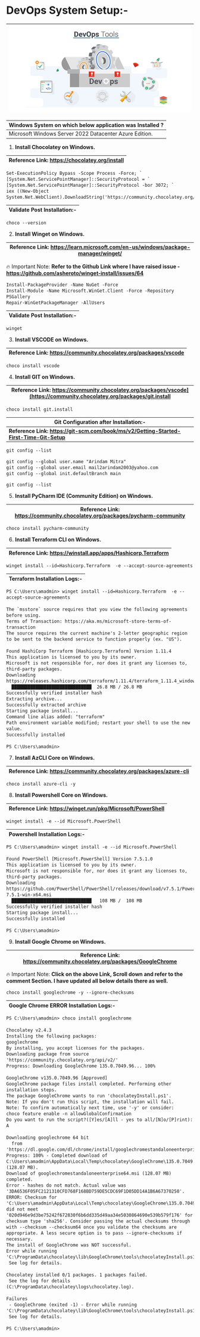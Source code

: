 # DevOps System Setup:-

| <img src="Images/1-Banner.jpg"> |
| --------- |

| Windows System on which below application was Installed ? |
| --------- |
| Microsoft Windows Server 2022 Datacenter Azure Edition. |

1. __Install Chocolatey on Windows.__

| Reference Link: https://chocolatey.org/install |
| --------- |

```
Set-ExecutionPolicy Bypass -Scope Process -Force; `
[System.Net.ServicePointManager]::SecurityProtocol = `
[System.Net.ServicePointManager]::SecurityProtocol -bor 3072; `
iex ((New-Object System.Net.WebClient).DownloadString('https://community.chocolatey.org/install.ps1'))
```

| Validate Post Installation:- |
| --------- |

```
choco --version
```

2. __Install Winget on Windows.__

| Reference Link: https://learn.microsoft.com/en-us/windows/package-manager/winget/ |
| --------- |

🔥 Important Note: __Refer to the Github Link where I have raised issue - https://github.com/asheroto/winget-install/issues/64__ 

```
Install-PackageProvider -Name NuGet -Force
Install-Module -Name Microsoft.WinGet.Client -Force -Repository PSGallery
Repair-WinGetPackageManager -AllUsers
```

| Validate Post Installation:- |
| --------- |

```
winget
```

3. __Install VSCODE on Windows.__

| Reference Link: https://community.chocolatey.org/packages/vscode |
| --------- |

```
choco install vscode
```

4. __Install GIT on Windows.__

| Reference Link: https://community.chocolatey.org/packages/vscode](https://community.chocolatey.org/packages/git.install |
| --------- |

```
choco install git.install
```

| Git Configuration after Installation:- |
| --------- |
| __Reference Link: https://git-scm.com/book/ms/v2/Getting-Started-First-Time-Git-Setup__ |

```
git config --list
```

```
git config --global user.name "Arindam Mitra"
git config --global user.email mail2arindam2003@yahoo.com
git config --global init.defaultBranch main
```

```
git config --list
```

5. __Install PyCharm IDE (Community Edition) on Windows.__

| Reference Link: https://community.chocolatey.org/packages/pycharm-community |
| --------- |

```
choco install pycharm-community
```

6. __Install Terraform CLI on Windows.__

| Reference Link: https://winstall.app/apps/Hashicorp.Terraform |
| --------- |

```
winget install --id=Hashicorp.Terraform  -e --accept-source-agreements
```

| Terraform Installation Logs:- |
| --------- |

```
PS C:\Users\amadmin> winget install --id=Hashicorp.Terraform  -e --accept-source-agreements

The `msstore` source requires that you view the following agreements before using.
Terms of Transaction: https://aka.ms/microsoft-store-terms-of-transaction
The source requires the current machine's 2-letter geographic region to be sent to the backend service to function properly (ex. "US").

Found HashiCorp Terraform [Hashicorp.Terraform] Version 1.11.4
This application is licensed to you by its owner.
Microsoft is not responsible for, nor does it grant any licenses to, third-party packages.
Downloading https://releases.hashicorp.com/terraform/1.11.4/terraform_1.11.4_windows_amd64.zip
  ██████████████████████████████  26.8 MB / 26.8 MB
Successfully verified installer hash
Extracting archive...
Successfully extracted archive
Starting package install...
Command line alias added: "terraform"
Path environment variable modified; restart your shell to use the new value.
Successfully installed

PS C:\Users\amadmin>
```

7. __Install AzCLI Core on Windows.__

| Reference Link: https://community.chocolatey.org/packages/azure-cli |
| --------- |

```
choco install azure-cli -y
```

8. __Install Powershell Core on Windows.__

| Reference Link: https://winget.run/pkg/Microsoft/PowerShell |
| --------- |

```
winget install -e --id Microsoft.PowerShell
```

| Powershell Installation Logs:- |
| --------- |

```
PS C:\Users\amadmin> winget install -e --id Microsoft.PowerShell

Found PowerShell [Microsoft.PowerShell] Version 7.5.1.0
This application is licensed to you by its owner.
Microsoft is not responsible for, nor does it grant any licenses to, third-party packages.
Downloading https://github.com/PowerShell/PowerShell/releases/download/v7.5.1/PowerShell-7.5.1-win-x64.msi
  ██████████████████████████████   108 MB /  108 MB
Successfully verified installer hash
Starting package install...
Successfully installed

PS C:\Users\amadmin>
```

9. __Install Google Chrome on Windows.__

| Reference Link: https://community.chocolatey.org/packages/GoogleChrome |
| --------- |

🔥 Important Note: __Click on the above Link, Scroll down and refer to the comment Section. I have updated all below details there as well.__

```
choco install googlechrome -y --ignore-checksums
```

| Google Chrome ERROR Installation Logs:- |
| --------- |

```
PS C:\Users\amadmin> choco install googlechrome

Chocolatey v2.4.3
Installing the following packages:
googlechrome
By installing, you accept licenses for the packages.
Downloading package from source 'https://community.chocolatey.org/api/v2/'
Progress: Downloading GoogleChrome 135.0.7049.96... 100%

GoogleChrome v135.0.7049.96 [Approved]
GoogleChrome package files install completed. Performing other installation steps.
The package GoogleChrome wants to run 'chocolateyInstall.ps1'.
Note: If you don't run this script, the installation will fail.
Note: To confirm automatically next time, use '-y' or consider:
choco feature enable -n allowGlobalConfirmation
Do you want to run the script?([Y]es/[A]ll - yes to all/[N]o/[P]rint): A

Downloading googlechrome 64 bit
  from 'https://dl.google.com/dl/chrome/install/googlechromestandaloneenterprise64.msi'
Progress: 100% - Completed download of C:\Users\amadmin\AppData\Local\Temp\chocolatey\GoogleChrome\135.0.7049.96\googlechromestandaloneenterprise64.msi (128.07 MB).
Download of googlechromestandaloneenterprise64.msi (128.07 MB) completed.
Error - hashes do not match. Actual value was '3DA6536F05FC2121310CFD768F168BD759DE5CDC69F1D05DD14A1B6A67370250'.
ERROR: Checksum for 'C:\Users\amadmin\AppData\Local\Temp\chocolatey\GoogleChrome\135.0.7049.96\googlechromestandaloneenterprise64.msi' did not meet '020d946e9d3be75242f672830f6b6dd335d49aa34e5030864690e539b579f176' for checksum type 'sha256'. Consider passing the actual checksums through with --checksum --checksum64 once you validate the checksums are appropriate. A less secure option is to pass --ignore-checksums if necessary.
The install of GoogleChrome was NOT successful.
Error while running 'C:\ProgramData\chocolatey\lib\GoogleChrome\tools\chocolateyInstall.ps1'.
 See log for details.

Chocolatey installed 0/1 packages. 1 packages failed.
 See the log for details (C:\ProgramData\chocolatey\logs\chocolatey.log).

Failures
 - GoogleChrome (exited -1) - Error while running 'C:\ProgramData\chocolatey\lib\GoogleChrome\tools\chocolateyInstall.ps1'.
 See log for details.

PS C:\Users\amadmin>
```
